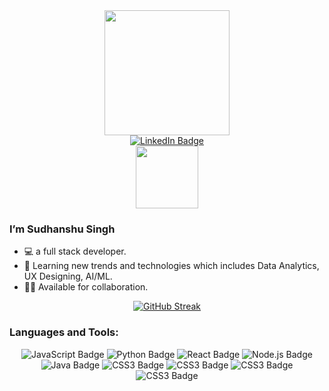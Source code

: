 <div id="header" align="center">
  <img src="https://media3.giphy.com/media/L8K62iTDkzGX6/200w.webp?cid=ecf05e472tkn8tudak1iy3briacg66m1qsed66praz1wm4oo&ep=v1_gifs_related&rid=200w.webp&ct=g" width="200"/>
  <div id="badges">
    <a href="https://www.linkedin.com/in/sudhanshusingh32/">
      <img src="https://img.shields.io/badge/LinkedIn-blue?style=for-the-badge&logo=linkedin&logoColor=white" alt="LinkedIn Badge"/>
    </a>
  </div>
  <img src="https://komarev.com/ghpvc/?username=sudhanshusingh-g&style=flat-square&color=blue" alt=""/>
  <br/>
  <img src="https://media1.giphy.com/media/jTMw980OBX5YEAulPm/200w.webp?cid=ecf05e47j9zw1kwjhpjfz4gl5081x8mumvwrmjlzomk0e7na&ep=v1_stickers_search&rid=200w.webp&ct=s" width="100px"/>
</div>

### I’m Sudhanshu Singh
- 💻 a full stack developer.
- 🌱 Learning new trends and technologies which includes Data Analytics, UX Designing, AI/ML.
- 🤝🏻 Available for collaboration.

<div id="header" align="center" style="display: flex; justify-content: center; align-items: center;">
  <a href="https://github.com/sudhanshusingh-g">
    <img src="https://streak-stats.demolab.com?user=sudhanshusingh-g&theme=dark" alt="GitHub Streak"/>
  </a>
</div>

### Languages and Tools:
<div id="badges" align="center">
  <img src="https://img.shields.io/badge/JavaScript-yellow?style=for-the-badge&logo=javascript&logoColor=white" alt="JavaScript Badge"/>
  <img src="https://img.shields.io/badge/Python-blue?style=for-the-badge&logo=python&logoColor=white" alt="Python Badge"/>
  <img src="https://img.shields.io/badge/React-blue?style=for-the-badge&logo=react&logoColor=white" alt="React Badge"/>
  <img src="https://img.shields.io/badge/Node.js-green?style=for-the-badge&logo=node.js&logoColor=white" alt="Node.js Badge"/>
  <img src="https://img.shields.io/badge/Java?style=for-the-badge&logo=java&logoColor=white" alt="Java Badge"/>
  <img src="https://img.shields.io/badge/CSS3-blue?style=for-the-badge&logo=css3&logoColor=white" alt="CSS3 Badge"/>
  <img src="https://img.shields.io/badge/CSS3-blue?style=for-the-badge&logo=css3&logoColor=white" alt="CSS3 Badge"/>
  <img src="https://img.shields.io/badge/CSS3-blue?style=for-the-badge&logo=css3&logoColor=white" alt="CSS3 Badge"/>
  <img src="https://img.shields.io/badge/CSS3-blue?style=for-the-badge&logo=css3&logoColor=white" alt="CSS3 Badge"/>
</div>
